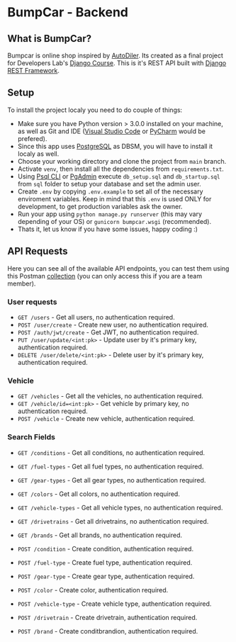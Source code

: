 # BumpCar - Backend

## What is BumpCar?

Bumpcar is online shop inspired by [AutoDiler](https://www.autodiler.me). Its created as a final project for Developers Lab's [Django Course](https://developers-lab.me/kurs/backend-django-v2). This is it's REST API built with [Django REST Framework](https://www.django-rest-framework.org).

## Setup

To install the project localy you need to do couple of things:

-   Make sure you have Python version > 3.0.0 installed on your machine, as well as Git and IDE ([Visual Studio Code](https://code.visualstudio.com) or [PyCharm](https://www.jetbrains.com/pycharm) would be prefered).
-   Since this app uses [PostgreSQL](https://www.postgresql.org) as DBSM, you will have to install it localy as well.
-   Choose your working directory and clone the project from `main` branch.
-   Activate `venv`, then install all the dependencies from `requirements.txt`.
-   Using [Psql CLI](https://www.postgresguide.com/utilities/psql) or [PgAdmin](https://www.pgadmin.org) execute `db_setup.sql` and `db_startup.sql` from `sql` folder to setup your database and set the admin user.
-   Create `.env` by copying `.env.example` to set all of the necessary enviroment variables. Keep in mind that this `.env` is used ONLY for development, to get production variables ask the owner.
-   Run your app using `python manage.py runserver` (this may vary depending of your OS) or `gunicorn bumpcar.wsgi` (recommended).
-   Thats it, let us know if you have some issues, happy coding :)

## API Requests

Here you can see all of the available API endpoints, you can test them using this Postman [collection](https://interstellar-meadow-494367.postman.co/workspace/Team-Workspace~d5e9489c-eeba-4cfa-819f-dbb30cd82565/collection/14650526-8df54acd-ceb6-4e80-a903-97c49fe5ebc9?ctx=documentation) (you can only access this if you are a team member).

### User requests

-   `GET /users` - Get all users, no authentication required.
-   `POST /user/create` - Create new user, no authentication required.
-   `POST /auth/jwt/create` - Get JWT, no authentication required.
-   `PUT /user/update/<int:pk>` - Update user by it's primary key, authentication required.
-   `DELETE /user/delete/<int:pk>` - Delete user by it's primary key, authentication required.

### Vehicle

-   `GET /vehicles` - Get all the vehicles, no authentication required.
-   `GET /vehicle/id=<int:pk>` - Get vehicle by primary key, no authentication required.
-   `POST /vehicle` - Create new vehicle, authentication required.

### Search Fields

-   `GET /conditions` - Get all conditions, no authentication required.
-   `GET /fuel-types` - Get all fuel types, no authentication required.
-   `GET /gear-types` - Get all gear types, no authentication required.
-   `GET /colors` - Get all colors, no authentication required.
-   `GET /vehicle-types` - Get all vehicle types, no authentication required.
-   `GET /drivetrains` - Get all drivetrains, no authentication required.
-   `GET /brands` - Get all brands, no authentication required.

-   `POST /condition` - Create condition, authentication required.
-   `POST /fuel-type` - Create fuel type, authentication required.
-   `POST /gear-type` - Create gear type, authentication required.
-   `POST /color` - Create color, authentication required.
-   `POST /vehicle-type` - Create vehicle type, authentication required.
-   `POST /drivetrain` - Create drivetrain, authentication required.
-   `POST /brand` - Create conditbrandion, authentication required.
